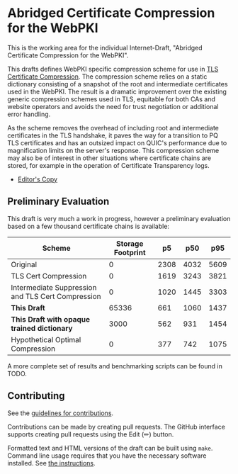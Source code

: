# Abridged Certificate Compression for the WebPKI

This is the working area for the individual Internet-Draft, "Abridged Certificate Compression for the WebPKI".

This drafts defines WebPKI specific compression scheme for use in [TLS Certificate Compression](https://www.rfc-editor.org/rfc/rfc8879.html). The compression scheme relies on a static dictionary consisting of a snapshot of the root and intermediate certificates used in the WebPKI. The result is a dramatic improvement over the existing generic compression schemes used in TLS, equitable for both CAs and website operators and avoids the need for trust negotiation or additional error handling.

As the scheme removes the overhead of including root and intermediate certificates in the TLS handshake, it paves the way for a transition to PQ TLS certificates and has an outsized impact on QUIC's performance due to magnification limits on the server's response. This compression scheme may also be of interest in other situations where certificate chains are stored, for example in the operation of Certificate Transparency logs.

* [Editor's Copy](https://dennisjackson.github.io/draft-jackson-tls-cert-abridge/#go.draft-jackson-tls-cert-abridge.html)

## Preliminary Evaluation

This draft is very much a work in progress, however a preliminary evaluation based on a few thousand certificate chains is available:

| Scheme                                               |   Storage Footprint |   p5 |   p50 |   p95 |
|------------------------------------------------------|---------------------|------|-------|-------|
| Original                                             |                   0 | 2308 |  4032 |  5609 |
| TLS Cert Compression                                 |                   0 | 1619 |  3243 |  3821 |
| Intermediate Suppression and TLS Cert Compression    |                   0 | 1020 |  1445 |  3303 |
| **This Draft**                                       |               65336 |  661 |  1060 |  1437 |
| **This Draft with opaque trained dictionary**        |                3000 |  562 |   931 |  1454 |
| Hypothetical Optimal Compression                     |                   0 |  377 |   742 |  1075 |

A more complete set of results and benchmarking scripts can be found in TODO.

## Contributing

See the [guidelines for contributions](https://github.com/dennisjackson/draft-jackson-tls-cert-abridge/blob/main/CONTRIBUTING.md).

Contributions can be made by creating pull requests. The GitHub interface supports creating pull requests using the Edit (✏) button.

Formatted text and HTML versions of the draft can be built using `make`. Command line usage requires that you have the necessary software installed.  See [the instructions](https://github.com/martinthomson/i-d-template/blob/main/doc/SETUP.md).

